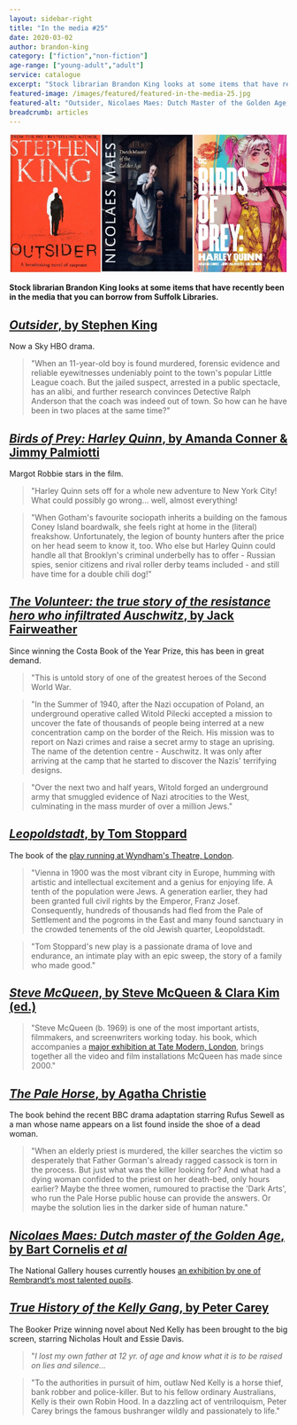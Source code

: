 ```yaml
---
layout: sidebar-right
title: "In the media #25"
date: 2020-03-02
author: brandon-king
category: ["fiction","non-fiction"]
age-range: ["young-adult","adult"]
service: catalogue
excerpt: "Stock librarian Brandon King looks at some items that have recently been in the media that you can borrow from Suffolk Libraries."
featured-image: /images/featured/featured-in-the-media-25.jpg
featured-alt: "Outsider, Nicolaes Maes: Dutch Master of the Golden Age, Birds of Prey: Harley Quinn"
breadcrumb: articles
---
```


![Outsider, Nicolaes Maes: Dutch Master of the Golden Age, Birds of Prey: Harley Quinn](/images/featured/featured-in-the-media-25.jpg)

**Stock librarian Brandon King looks at some items that have recently been in the media that you can borrow from Suffolk Libraries.**

## [<cite>Outsider</cite>, by Stephen King](https://suffolk.spydus.co.uk/cgi-bin/spydus.exe/ENQ/OPAC/BIBENQ?BRN=2544402)

Now a Sky HBO drama.

> "When an 11-year-old boy is found murdered, forensic evidence and reliable eyewitnesses undeniably point to the town's popular Little League coach. But the jailed suspect, arrested in a public spectacle, has an alibi, and further research convinces Detective Ralph Anderson that the coach was indeed out of town. So how can he have been in two places at the same time?"

## [<cite>Birds of Prey: Harley Quinn</cite>, by Amanda Conner & Jimmy Palmiotti](https://suffolk.spydus.co.uk/cgi-bin/spydus.exe/ENQ/OPAC/BIBENQ?BRN=2736350)

Margot Robbie stars in the film.

> "Harley Quinn sets off for a whole new adventure to New York City! What could possibly go wrong... well, almost everything!

> "When Gotham's favourite sociopath inherits a building on the famous Coney Island boardwalk, she feels right at home in the (literal) freakshow. Unfortunately, the legion of bounty hunters after the price on her head seem to know it, too. Who else but Harley Quinn could handle all that Brooklyn's criminal underbelly has to offer - Russian spies, senior citizens and rival roller derby teams included - and still have time for a double chili dog!"

## [<cite>The Volunteer: the true story of the resistance hero who infiltrated Auschwitz</cite>, by Jack Fairweather](https://suffolk.spydus.co.uk/cgi-bin/spydus.exe/ENQ/OPAC/BIBENQ?BRN=2677528)

Since winning the Costa Book of the Year Prize, this has been in great demand.

> "This is untold story of one of the greatest heroes of the Second World War.

> "In the Summer of 1940, after the Nazi occupation of Poland, an underground operative called Witold Pilecki accepted a mission to uncover the fate of thousands of people being interred at a new concentration camp on the border of the Reich. His mission was to report on Nazi crimes and raise a secret army to stage an uprising. The name of the detention centre - Auschwitz. It was only after arriving at the camp that he started to discover the Nazis' terrifying designs.

> "Over the next two and half years, Witold forged an underground army that smuggled evidence of Nazi atrocities to the West, culminating in the mass murder of over a million Jews."

## [<cite>Leopoldstadt</cite>, by Tom Stoppard](https://suffolk.spydus.co.uk/cgi-bin/spydus.exe/ENQ/OPAC/BIBENQ?BRN=2699360)

The book of the [play running at Wyndham's Theatre, London](https://leopoldstadtplay.com/).

> "Vienna in 1900 was the most vibrant city in Europe, humming with artistic and intellectual excitement and a genius for enjoying life. A tenth of the population were Jews. A generation earlier, they had been granted full civil rights by the Emperor, Franz Josef. Consequently, hundreds of thousands had fled from the Pale of Settlement and the pogroms in the East and many found sanctuary in the crowded tenements of the old Jewish quarter, Leopoldstadt.

> "Tom Stoppard's new play is a passionate drama of love and endurance, an intimate play with an epic sweep, the story of a family who made good."

## [<cite>Steve McQueen</cite>, by Steve McQueen & Clara Kim (ed.)](https://suffolk.spydus.co.uk/cgi-bin/spydus.exe/ENQ/OPAC/BIBENQ?BRN=2729104)

> "Steve McQueen (b. 1969) is one of the most important artists, filmmakers, and screenwriters working today. his book, which accompanies a [major exhibition at Tate Modern, London](https://www.tate.org.uk/whats-on/tate-modern/exhibition/steve-mcqueen), brings together all the video and film installations McQueen has made since 2000."

## [<cite>The Pale Horse</cite>, by Agatha Christie](https://suffolk.spydus.co.uk/cgi-bin/spydus.exe/ENQ/OPAC/BIBENQ?BRN=2655411)

The book behind the recent BBC drama adaptation starring Rufus Sewell as a man whose name appears on a list found inside the shoe of a dead woman.

> "When an elderly priest is murdered, the killer searches the victim so desperately that Father Gorman's already ragged cassock is torn in the process. But just what was the killer looking for? And what had a dying woman confided to the priest on her death-bed, only hours earlier? Maybe the three women, rumoured to practise the 'Dark Arts', who run the Pale Horse public house can provide the answers. Or maybe the solution lies in the darker side of human nature."

## [<cite>Nicolaes Maes: Dutch master of the Golden Age</cite>, by Bart Cornelis <em>et al</em>](https://suffolk.spydus.co.uk/cgi-bin/spydus.exe/ENQ/OPAC/BIBENQ?BRN=2676262)

The National Gallery houses currently houses [an exhibition by one of Rembrandt’s most talented pupils](https://www.nationalgallery.org.uk/exhibitions/nicolaes-maes-dutch-master-of-the-golden-age).

## [<cite>True History of the Kelly Gang</cite>, by Peter Carey](https://suffolk.spydus.co.uk/cgi-bin/spydus.exe/ENQ/OPAC/BIBENQ?BRN=169581)

The Booker Prize winning novel about Ned Kelly has been brought to the big screen, starring Nicholas Hoult and Essie Davis.

> "<em>I lost my own father at 12 yr. of age and know what it is to be raised on lies and silence...</em>

> "To the authorities in pursuit of him, outlaw Ned Kelly is a horse thief, bank robber and police-killer. But to his fellow ordinary Australians, Kelly is their own Robin Hood. In a dazzling act of ventriloquism, Peter Carey brings the famous bushranger wildly and passionately to life."
